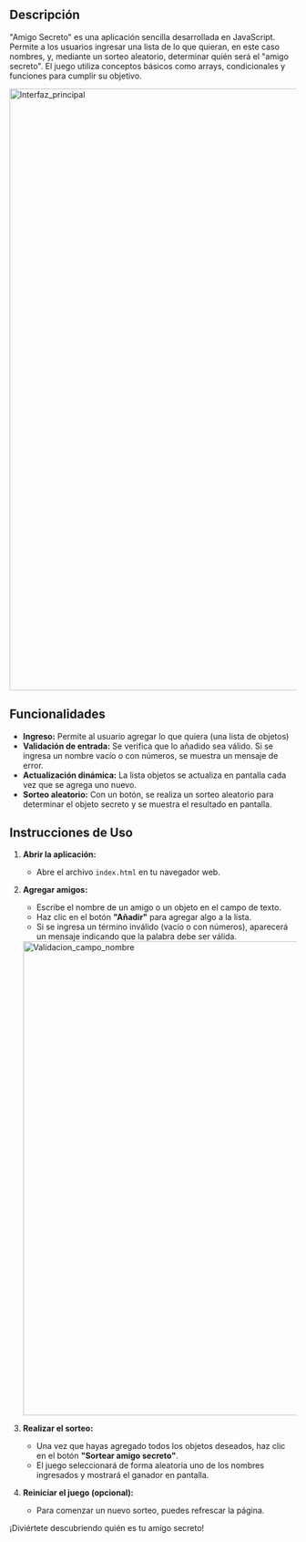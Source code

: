 ## Descripción
"Amigo Secreto" es una aplicación sencilla desarrollada en JavaScript. Permite a los usuarios ingresar una lista de lo que quieran, en este caso nombres, y, mediante un sorteo aleatorio, determinar quién será el "amigo secreto". El juego utiliza conceptos básicos como arrays, condicionales y funciones para cumplir su objetivo.

<img width="1056" alt="Interfaz_principal" src="https://github.com/user-attachments/assets/57cdd86b-bcd1-4476-936e-5c3556a78491" />

## Funcionalidades
- **Ingreso:** Permite al usuario agregar lo que quiera (una lista de objetos)
- **Validación de entrada:** Se verifica que lo añadido sea válido. Si se ingresa un nombre vacío o con números, se muestra un mensaje de error.
- **Actualización dinámica:** La lista objetos se actualiza en pantalla cada vez que se agrega uno nuevo.
- **Sorteo aleatorio:** Con un botón, se realiza un sorteo aleatorio para determinar el objeto secreto y se muestra el resultado en pantalla.

## Instrucciones de Uso
1. **Abrir la aplicación:**  
   - Abre el archivo `index.html` en tu navegador web.
   
2. **Agregar amigos:**  
   - Escribe el nombre de un amigo o un objeto en el campo de texto.
   - Haz clic en el botón **"Añadir"** para agregar algo a la lista.
   - Si se ingresa un término inválido (vacío o con números), aparecerá un mensaje indicando que la palabra debe ser válida.
   
   <img width="832" alt="Validacion_campo_nombre" src="https://github.com/user-attachments/assets/b227142b-6862-49d1-9f49-21d4945ff6df" />
   
3. **Realizar el sorteo:**  
   - Una vez que hayas agregado todos los objetos deseados, haz clic en el botón **"Sortear amigo secreto"**.
   - El juego seleccionará de forma aleatoria uno de los nombres ingresados y mostrará el ganador en pantalla.

4. **Reiniciar el juego (opcional):**  
   - Para comenzar un nuevo sorteo, puedes refrescar la página.

¡Diviértete descubriendo quién es tu amigo secreto!
